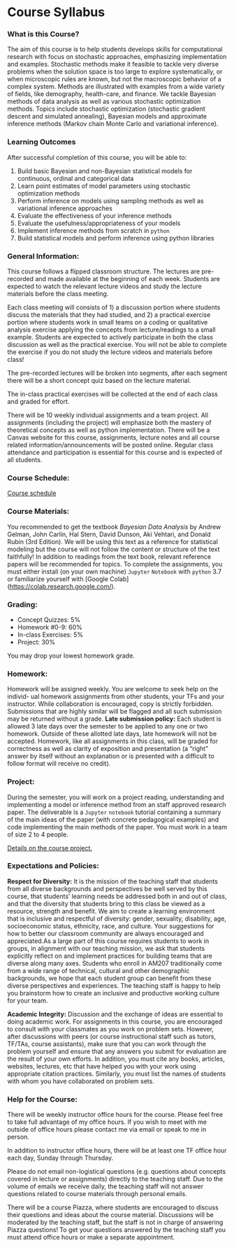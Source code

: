 # Course Syllabus

### What is this Course?
The aim of this course is to help students develops skills for computational research with focus on stochastic approaches, emphasizing implementation and examples. Stochastic methods make it feasible to tackle very diverse problems when the solution space is too large to explore systematically, or when microscopic rules are known, but not the macroscopic behavior of a complex system. Methods are illustrated with examples from a wide variety of fields, like demography, health-care, and finance. We tackle Bayesian methods of data analysis as well as various stochastic optimization methods. Topics include stochastic optimization (stochastic gradient descent and simulated annealing), Bayesian models and approximate inference methods (Markov chain Monte Carlo and variational inference).

### Learning Outcomes

After successful completion of this course, you will be able to:
1. Build basic Bayesian and non-Bayesian statistical models for continuous, ordinal and categorical data
2. Learn point estimates of model parameters using stochastic optimization methods
3. Perform inference on models using sampling methods as well as variational inference approaches
4. Evaluate the effectiveness of your inference methods
5. Evaluate the usefulness/appropriateness of your models
6. Implement inference methods from scratch in `python`
7. Build statistical models and perform inference using python libraries

### General Information:
This course follows a flipped classroom structure. The lectures are pre-recorded and made available at the beginning of each week. Students are expected to watch the relevant lecture videos and study the lecture materials before the class meeting. 

Each class meeting will consists of 1) a discussion portion where students discuss the materials that they had studied, and 2) a practical exercise portion where students work in small teams on a coding or qualitative analysis exercise applying the concepts from lecture/readings to a small example. Students are expected to actively participate in both the class discussion as well as the practical exercise. You will not be able to complete the exercise if you do not study the lecture videos and materials before class!

The pre-recorded lectures will be broken into segments, after each segment there will be a short concept quiz based on the lecture material. 

The in-class practical exercises will be collected at the end of each class and graded for effort. 

There will be 10 weekly individual assignments and a team project. All assignments (including the project) will emphasize both the mastery of theoretical concepts as well as python implementation. There will be a Canvas website for this course, assignments, lecture notes and all course related information/announcements will be posted online. Regular class attendance and participation is essential for this course and is expected of all students.

### Course Schedule:
[Course schedule](./schedule.html)

### Course Materials:
You recommended to get the textbook *Bayesian Data Analysis* by Andrew Gelman, John Carlin, Hal Stern, David Dunson, Aki Vehtari, and Donald Rubin (3rd Edition). We will be using this text as a reference for statistical modeling but the course will not follow the content or structure of the text faithfully! In addition to readings from the text book, relevant reference papers will be recommended for topics.
To complete the assignments, you must either install (on your own machine) `Jupyter` `Notebook` with `python` 3.7 or familiarize yourself with [Google Colab] (https://colab.research.google.com/).

### Grading:

- Concept Quizzes: 5% 
- Homework #0-9: 60% 
- In-class Exercises: 5% 
- Project: 30%

You may drop your lowest homework grade.

### Homework:
Homework will be assigned weekly. You are welcome to seek help on the individ- ual homework assignments from other students, your TFs and your instructor. While collaboration is encouraged, copy is strictly forbidden. Submissions that are highly similar will be flagged and all such submission may be returned without a grade.
**Late submission policy:** Each student is allowed 3 late days over the semester to be applied to any one or two homework. Outside of these allotted late days, late homework will not be accepted.
Homework, like all assignments in this class, will be graded for correctness as well as clarity of exposition and presentation (a “right” answer by itself without an explanation or is presented with a difficult to follow format will receive no credit).

### Project:
During the semester, you will work on a project reading, understanding and implementing a model or inference method from an staff approved research paper. The deliverable is a `Jupyter` `notebook` tutorial containing a summary of the main ideas of the paper (with concrete pedagogical examples) and code implementing the main methods of the paper. You must work in a team of size 2 to 4 people.

[Details on the course project.](./project.html)

### Expectations and Policies:
**Respect for Diversity:** It is the mission of the teaching staff that students from all diverse backgrounds and perspectives be well served by this course, that students’ learning needs be addressed both in and out of class, and that the diversity that students bring to this class be viewed as a resource, strength and benefit. We aim to create a learning environment that is inclusive and respectful of diversity: gender, sexuality, disability, age, socioeconomic status, ethnicity, race, and culture. Your suggestions for how to better our classroom community are always encouraged and appreciated.As a large part of this course requires students to work in groups, in alignment with our teaching mission, we ask that students explicitly reflect on and implement practices for building teams that are diverse along many axes. Students who enroll in AM207 traditionally come from a wide range of technical, cultural and other demographic backgrounds, we hope that each student group can benefit from these diverse perspectives and experiences. The teaching staff is happy to help you brainstorm how to create an inclusive and productive working culture for your team.

**Academic Integrity:** Discussion and the exchange of ideas are essential to doing academic work. For assignments in this course, you are encouraged to consult with your classmates as you work on problem sets. However, after discussions with peers (or course instructional staff such as tutors, TF/TAs, course assistants), make sure that you can work through the problem yourself and ensure that any answers you submit for evaluation are the result of your own efforts. In addition, you must cite any books, articles, websites, lectures, etc that have helped you with your work using appropriate citation practices. Similarly, you must list the names of students with whom you have collaborated on problem sets.

### Help for the Course:
There will be weekly instructor office hours for the course. Please feel free to take full advantage of my office hours. If you wish to meet with me outside of office hours please contact me via email or speak to me in person. 

In addition to instructor office hours, there will be at least one TF office hour each day, Sunday through Thursday.

Please do not email non-logistical questions (e.g. questions about concepts covered in lecture or assignments) directly to the teaching staff. Due to the volume of emails we receive daily, the teaching staff will not answer questions related to course materials through personal emails. 

There will be a course Piazza, where students are encouraged to discuss their questions and ideas about the course material. Discussions will be moderated by the teaching staff, but the staff is not in charge of answering Piazza questions! To get your questions answered by the teaching staff you must attend office hours or make a separate appointment.
